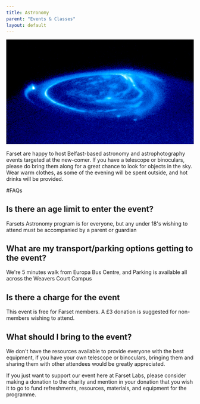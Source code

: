 ```yaml
---
title: Astronomy
parent: "Events & Classes"
layout: default
---
```


![Astronomy](/events/astronomy_800.jpg)

Farset are happy to host Belfast-based astronomy and astrophotography events targeted at the new-comer. If you have a telescope or binoculars, please do bring them along for a great chance to look for objects in the sky. Wear warm clothes, as some of the evening will be spent outside, and hot drinks will be provided.

#FAQs

## Is there an age limit to enter the event?

Farsets Astronomy program is for everyone, but any under 18's wishing to attend must be accompanied by a parent or guardian

## What are my transport/parking options getting to the event?

We're 5 minutes walk from Europa Bus Centre, and Parking is available all across the Weavers Court Campus

## Is there a charge for the event

This event is free for Farset members. A £3 donation is suggested for non-members wishing to attend.

## What should I bring to the event?

We don't have the resources available to provide everyone with the best equipment, if you have your own telescope or binoculars, bringing them and sharing them with other attendees would be greatly appreciated.

If you just want to support our event here at Farset Labs, please consider making a donation to the charity and mention in your donation that you wish it to go to fund refreshments, resources, materials, and equipment for the programme.

